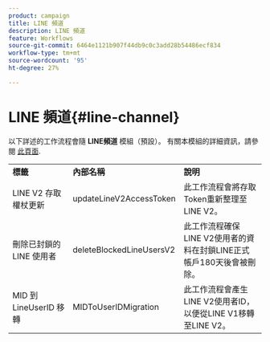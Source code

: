 ```yaml
---
product: campaign
title: LINE 頻道
description: LINE 頻道
feature: Workflows
source-git-commit: 6464e1121b907f44db9c0c3add28b54486ecf834
workflow-type: tm+mt
source-wordcount: '95'
ht-degree: 27%

---
```



# LINE 頻道{#line-channel}

以下詳述的工作流程會隨 **LINE頻道** 模組（預設）。 有關本模組的詳細資訊，請參閱 [此頁面](../../v8/send/line.md).

<table> 
 <tbody> 
  <tr> 
   <td> <strong>標籤</strong><br /> </td> 
   <td> <strong>內部名稱</strong><br /> </td> 
   <td> <strong>說明</strong><br /> </td> 
  </tr> 
  <tr> 
   <td> <span class="uicontrol">LINE V2 存取權杖更新</span> <br /> </td> 
   <td> <span class="uicontrol">updateLineV2AccessToken</span> <br /> </td> 
   <td> 此工作流程會將存取Token重新整理至LINE V2。<br /> </td> 
  </tr> 
  <tr> 
   <td> <span class="uicontrol">刪除已封鎖的 LINE 使用者</span> <br /> </td> 
   <td> <span class="uicontrol">deleteBlockedLineUsersV2</span> <br /> </td> 
   <td> 此工作流程確保LINE V2使用者的資料在封鎖LINE正式帳戶180天後會被刪除。<br /> </td> 
  </tr> 
  <tr> 
   <td> <span class="uicontrol">MID 到 LineUserID 移轉</span> <br /> </td> 
   <td> <span class="uicontrol">MIDToUserIDMigration</span> <br /> </td> 
   <td> 此工作流程會產生LINE V2使用者ID，以便從LINE V1移轉至LINE V2。<br /> </td> 
  </tr> 
 </tbody> 
</table>

